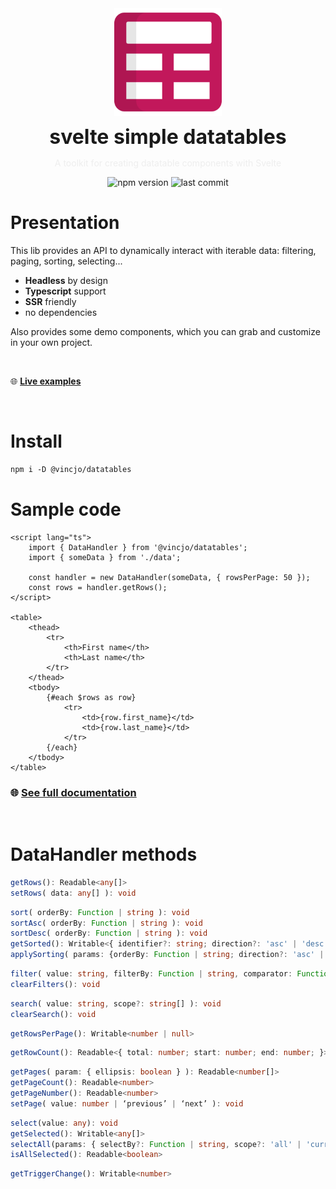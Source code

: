 <div align="center">
    <img align="center" src="./static/logo.svg" alt="logo" width="172"/>
    <p align="center">
        <h1 align="center" style="font-size:32px;margin:0;border:none;">svelte simple datatables</h1>
        <p style="color:#eee">A toolkit for creating datatable components with Svelte</p>
        <img src="https://img.shields.io/npm/v/@vincjo/datatables?color=%23c2185b" alt="npm version"/>
        <img src="https://img.shields.io/github/license/vincjo/datatables?color=c2185b" alt="last commit"/>
    </p>
</div>

# Presentation

This lib provides an API to dynamically interact with iterable data: filtering, paging, sorting, selecting...

-   **Headless** by design <br>
-   **Typescript** support <br>
-   **SSR** friendly
-   no dependencies

Also provides some demo components, which you can grab and customize in your own project.

<br>

:globe_with_meridians: **[Live examples](https://vincjo.fr/datatables/examples)**

<br>

# Install

```apache
npm i -D @vincjo/datatables
```

# Sample code

```svelte
<script lang="ts">
	import { DataHandler } from '@vincjo/datatables';
	import { someData } from './data';

	const handler = new DataHandler(someData, { rowsPerPage: 50 });
	const rows = handler.getRows();
</script>

<table>
	<thead>
		<tr>
			<th>First name</th>
			<th>Last name</th>
		</tr>
	</thead>
	<tbody>
		{#each $rows as row}
			<tr>
				<td>{row.first_name}</td>
				<td>{row.last_name}</td>
			</tr>
		{/each}
	</tbody>
</table>
```

### :globe_with_meridians: [See full documentation](https://vincjo.fr/datatables)

<br>

# DataHandler methods

```ts
getRows(): Readable<any[]>
setRows( data: any[] ): void
```

```ts
sort( orderBy: Function | string ): void
sortAsc( orderBy: Function | string ): void
sortDesc( orderBy: Function | string ): void
getSorted(): Writable<{ identifier?: string; direction?: 'asc' | 'desc'; }>
applySorting( params: {orderBy: Function | string; direction?: 'asc' | 'desc'} = null ): void
```

```ts
filter( value: string, filterBy: Function | string, comparator: Function = null ): void
clearFilters(): void
```

```ts
search( value: string, scope?: string[] ): void
clearSearch(): void
```

```ts
getRowsPerPage(): Writable<number | null>
```

```ts
getRowCount(): Readable<{ total: number; start: number; end: number; }>
```

```ts
getPages( param: { ellipsis: boolean } ): Readable<number[]>
getPageCount(): Readable<number>
getPageNumber(): Readable<number>
setPage( value: number | ‘previous’ | ‘next’ ): void
```

```ts
select(value: any): void
getSelected(): Writable<any[]>
selectAll(params: { selectBy?: Function | string, scope?: 'all' | 'currentPage' } = { scope: 'all' }): void
isAllSelected(): Readable<boolean>
```

```ts
getTriggerChange(): Writable<number>
```
